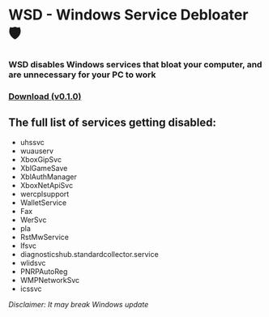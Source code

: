 # WSD - Windows Service Debloater 🛡

### WSD disables Windows services that bloat your computer, and are unnecessary for your PC to work

### [Download (v0.1.0)](https://github.com/tzwel/WSD/releases/download/0.1.0/WSD.exe)

## The full list of services getting disabled:
 
- uhssvc
- wuauserv
- XboxGipSvc
- XblGameSave
- XblAuthManager
- XboxNetApiSvc
- wercplsupport
- WalletService
- Fax
- WerSvc
- pla
- RstMwService
- lfsvc
- diagnosticshub.standardcollector.service
- wlidsvc
- PNRPAutoReg
- WMPNetworkSvc
- icssvc

*Disclaimer: It may break Windows update*
